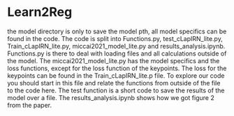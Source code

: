# Learn2Reg
the model directory is only to save the model pth, all model specifics can be found in the code. 
The code is split into Functions.py, test_cLapIRN_lite.py, Train_cLapIRN_lite.py, miccai2021_model_lite.py and results_analysis.ipynb.
Functions.py is there to deal with loading files and all calculations outside of the model.
The miccai2021_model_lite.py has the model specifics and the loss functions, except for the loss function of the keypoints.
The loss for the keypoints can be found in the Train_cLapIRN_lite.p file. To explore our code you should start in this file and relate the functions from outside of the file to the code here.
The test function is a short code to save the results of the model over a file. 
The results_analysis.ipynb shows how we got figure 2 from the paper.
